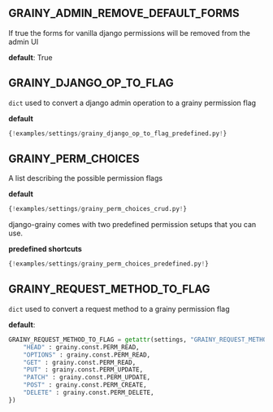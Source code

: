## GRAINY_ADMIN_REMOVE_DEFAULT_FORMS

If true the forms for vanilla django permissions will be removed from the admin UI

**default**: True

## GRAINY_DJANGO_OP_TO_FLAG

```dict``` used to convert a django admin operation to a grainy permission flag

**default**
```py
{!examples/settings/grainy_django_op_to_flag_predefined.py!}
```

## GRAINY_PERM_CHOICES

A list describing the possible permission flags

**default**
```py
{!examples/settings/grainy_perm_choices_crud.py!}
```

django-grainy comes with two predefined permission setups that you can use.

**predefined shortcuts**
```py
{!examples/settings/grainy_perm_choices_predefined.py!}
```

## GRAINY_REQUEST_METHOD_TO_FLAG

```dict``` used to convert a request method to a grainy permission flag

**default**:
```py
GRAINY_REQUEST_METHOD_TO_FLAG = getattr(settings, "GRAINY_REQUEST_METHOD_TO_FLAG", {
    "HEAD" : grainy.const.PERM_READ,
    "OPTIONS" : grainy.const.PERM_READ,
    "GET" : grainy.const.PERM_READ,
    "PUT" : grainy.const.PERM_UPDATE,
    "PATCH" : grainy.const.PERM_UPDATE,
    "POST" : grainy.const.PERM_CREATE,
    "DELETE" : grainy.const.PERM_DELETE,
})
```
